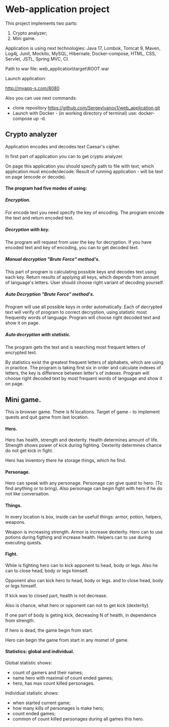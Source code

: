 # Web-application project 

This project implements two parts:
1. Crypto analyzer;
2. Mini game.

Application is using next technologies:
Java 17, Lombok, Tomcat 9, Maven, Log4j, Junit, Mockito, MySQL, Hibernate, 
Docker-compose, HTML, CSS, Servlet, JSTL, Spring MVC, CI.

Path to war file: web_application\target\ROOT.war

Launch application: 

http://myapp-s.com/8080

Also you can use next commands:
- clone repository https://github.com/SergeyIvanov1/web_application.git
- Launch with Docker - (in working directory of terminal) use:
  docker-compose up -d.


## Crypto analyzer

Application encodes and decodes text Caesar's cipher.

In first part of application you can to get crypto analyzer.

On page this application you should specify path to file with text, 
which application must encode/decode.
Result of running application - will be text on page (encode or decode).

#### The program had five modes of using:

##### Encryption. 

For encode text you need specify the key of encoding. 
The program encode the text and return encoded text.

##### Decryption with key. 

The program will request from user the key for decryption. 
If you have encoded text and key of encoding, you can to get decoded text.

##### Manual decryption "Brute Force" method's. 

This part of program is calculating possible keys and decodes text using each key. 
Return results of applying all keys, which depends from amount of language's letters.
User should choose right variant of decoding yourself.

##### Auto Decryption "Brute Force" method's. 

Program will use all possible keys in order automatically. 
Each of decrypted text will verify of program to correct decryption, 
using statistic most frequently words of language. 
Program will choose right decoded text and show it on page.

##### Auto decryption with statistic. 

The program gets the  text and is searching most frequent letters of encrypted text.

By statistics exist  the greatest frequent letters of alphabets, which are using in practice.
The program is taking first six in order and calculate indexes of letters,
the key is difference between letter's of indexes.
Program will choose right decoded text by most frequent words of language and show it on page.

## Mini game.

This is browser game. There is N locations. 
Target of game - to implement quests and quit game from last location.

#### Hero.

Hero has health, strength and dexterity. 
Health determines amount of life. 
Strength shows power of kick during fighting. 
Dexterity determines chance do not get kick in fight.

Hero has inventory there he storage things, which he find.

#### Personage.

Hero can speak with any personage.
Personage can give quest to hero. (To find anything or to bring). Also personage can begin fight with hero if he do not like conversation.

#### Things.

In every location is box, inside can be usefull things: 
armor, potion, helpers, weapons.

Weapon is increasing strength.
Armor is increase dexterity.
Hero can to use potions during figthing  and increase health.
Helpers can to use during executing quests.

#### Fight.

While is fighting hero can to kick apponent to head, body or legs. 
Also he can to close head, body or legs himself.

Opponent also can  kick hero to head, body or legs. and to close head, 
body or legs himself.

If kick was to closed part, health is not decrease.

Also is chance, what hero or opponent can not to get kick (dexterity).

If one part of body is geting kick, decreasing N of health, 
in dependence from strength.

If hero is dead, the game begin from start.

Hero can begin the game from start in any momet of game.

#### Statistics: global and individual.

Global statistic shows:
- count of gamers and their names;
- name hero with maximal of count ended games;
- hero, has max count killed personages.

Individual statistic shows:
- when started current game;
- how many kills of personages is make hero;
- count ended games;
- common of count killed personages during all games this hero.

